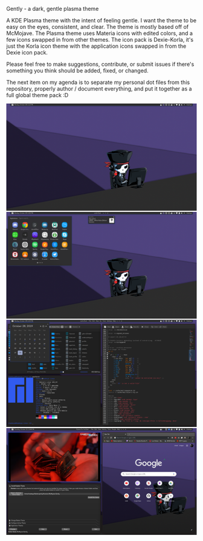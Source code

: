 Gently - a dark, gentle plasma theme

A KDE Plasma theme with the intent of feeling gentle. I want the theme to be easy on the eyes, consistent, and clear. The theme is mostly based off of McMojave. The Plasma theme uses Materia icons with edited colors, and a few icons swapped in from other themes. The icon pack is Dexie-Korla, it's just the Korla icon theme with the application icons swapped in from the Dexie icon pack. 

Please feel free to make suggestions, contribute, or submit issues if there's something you think should be added, fixed, or changed.

The next item on my agenda is to separate my personal dot files from this repository, properly author / document everything, and put it together as a full global theme pack :D

![Preview 1](https://github.com/Hawkeye0021/gently/blob/master/Showcase1.png)
![Preview 2](https://github.com/Hawkeye0021/gently/blob/master/Showcase2.png)
![Preview 3](https://github.com/Hawkeye0021/gently/blob/master/Showcase3.png)
![Preview 4](https://github.com/Hawkeye0021/gently/blob/master/Showcase9.png)
